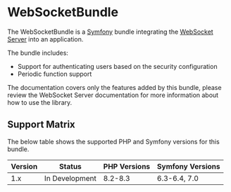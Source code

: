 # WebSocketBundle

The WebSocketBundle is a [Symfony](https://symfony.com/) bundle integrating the [WebSocket Server](/open-source/packages/websocket-server/docs) into an application.

The bundle includes:

- Support for authenticating users based on the security configuration
- Periodic function support

<div class="docs-note">The documentation covers only the features added by this bundle, please review the WebSocket Server documentation for more information about how to use the library.</div>

## Support Matrix

The below table shows the supported PHP and Symfony versions for this bundle.

| Version | Status         | PHP Versions | Symfony Versions |
|---------|----------------|--------------|------------------|
| 1.x     | In Development | 8.2-8.3      | 6.3-6.4, 7.0     |
